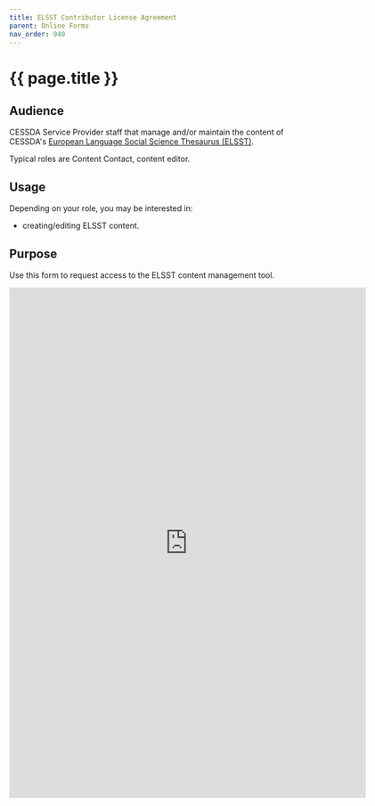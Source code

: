 ```yaml
---
title: ELSST Contributor License Agreement
parent: Online Forms
nav_order: 940
---
```


# {{ page.title }}

## Audience

CESSDA Service Provider staff that manage and/or maintain the content of CESSDA's
[European Language Social Science Thesaurus (ELSST)](https://elsst.cessda.eu/).

Typical roles are Content Contact, content editor.

## Usage

Depending on your role, you may be interested in:

* creating/editing ELSST content.

## Purpose

Use this form to request access to the ELSST content management tool.

<iframe src="https://docs.google.com/forms/d/e/1FAIpQLSd5mnyStRykIcpiZn7hZCtfakpUclKMijSoUHSOIUYHpofiXw/viewform?embedded=true"
   width="640" height="917" frameborder="0" marginheight="0" marginwidth="0">Loading…</iframe>
